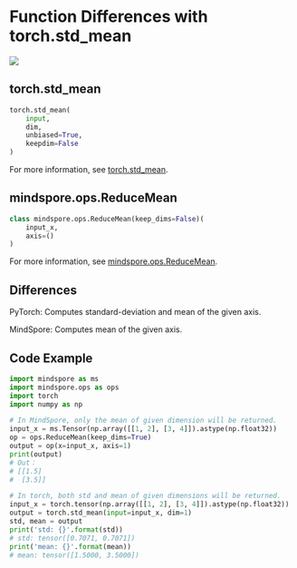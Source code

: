 # Function Differences with torch.std_mean

<a href="https://gitee.com/mindspore/docs/blob/r2.0/docs/mindspore/source_en/note/api_mapping/pytorch_diff/ReduceMean&std_mean.md" target="_blank"><img src="https://mindspore-website.obs.cn-north-4.myhuaweicloud.com/website-images/r2.0/resource/_static/logo_source_en.png"></a>

## torch.std_mean

```python
torch.std_mean(
    input,
    dim,
    unbiased=True,
    keepdim=False
)
```

For more information, see [torch.std_mean](https://pytorch.org/docs/1.5.0/torch.html#torch.std_mean).

## mindspore.ops.ReduceMean

```python
class mindspore.ops.ReduceMean(keep_dims=False)(
    input_x,
    axis=()
)
```

For more information, see [mindspore.ops.ReduceMean](https://mindspore.cn/docs/en/r2.0/api_python/ops/mindspore.ops.ReduceMean.html#mindspore.ops.ReduceMean).

## Differences

PyTorch: Computes standard-deviation and mean of the given axis.

MindSpore: Computes mean of the given axis.

## Code Example

```python
import mindspore as ms
import mindspore.ops as ops
import torch
import numpy as np

# In MindSpore, only the mean of given dimension will be returned.
input_x = ms.Tensor(np.array([[1, 2], [3, 4]]).astype(np.float32))
op = ops.ReduceMean(keep_dims=True)
output = op(x=input_x, axis=1)
print(output)
# Out：
# [[1.5]
#  [3.5]]

# In torch, both std and mean of given dimensions will be returned.
input_x = torch.tensor(np.array([[1, 2], [3, 4]]).astype(np.float32))
output = torch.std_mean(input=input_x, dim=1)
std, mean = output
print('std: {}'.format(std))
# std: tensor([0.7071, 0.7071])
print('mean: {}'.format(mean))
# mean: tensor([1.5000, 3.5000])
```
